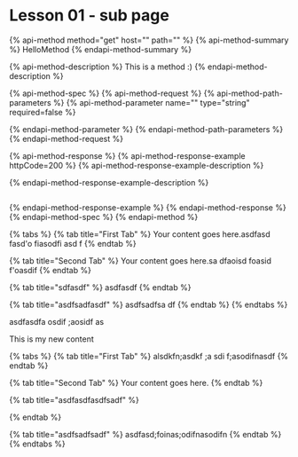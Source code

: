 # Lesson 01 - sub page

{% api-method method="get" host="" path="" %}
{% api-method-summary %}
HelloMethod
{% endapi-method-summary %}

{% api-method-description %}
This is a method :\)
{% endapi-method-description %}

{% api-method-spec %}
{% api-method-request %}
{% api-method-path-parameters %}
{% api-method-parameter name="" type="string" required=false %}

{% endapi-method-parameter %}
{% endapi-method-path-parameters %}
{% endapi-method-request %}

{% api-method-response %}
{% api-method-response-example httpCode=200 %}
{% api-method-response-example-description %}

{% endapi-method-response-example-description %}

```

```
{% endapi-method-response-example %}
{% endapi-method-response %}
{% endapi-method-spec %}
{% endapi-method %}

{% tabs %}
{% tab title="First Tab" %}
Your content goes here.asdfasd fasd'o fiasodfi asd f
{% endtab %}

{% tab title="Second Tab" %}
Your content goes here.sa dfaoisd foasid f'oasdif 
{% endtab %}

{% tab title="sdfasdf" %}
asdfasdf
{% endtab %}

{% tab title="asdfsadfasdf" %}
asdfsadfsa df
{% endtab %}
{% endtabs %}

asdfasdfa osdif ;aosidf as

This is my new content  


{% tabs %}
{% tab title="First Tab" %}
alsdkfn;asdkf ;a sdi f;asodifnasdf
{% endtab %}

{% tab title="Second Tab" %}
Your content goes here.
{% endtab %}

{% tab title="asdfasdfasdfsadf" %}

{% endtab %}

{% tab title="asdfsadfsadf" %}
asdfasd;foinas;odifnasodifn
{% endtab %}
{% endtabs %}

